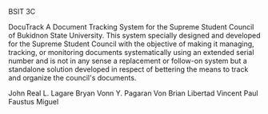 BSIT 3C

DocuTrack
A Document Tracking System for the Supreme Student Council of Bukidnon State University. 
This system specially designed and developed for the Supreme Student Council with the objective of making it managing, tracking, or monitoring documents systematically using an extended serial number and is not in any sense a replacement or follow-on system but a standalone solution developed in respect of bettering the means to track and organize the council's documents.


John Real L. Lagare
Bryan Vonn Y. Pagaran
Von Brian Libertad
Vincent Paul Faustus Miguel
